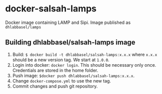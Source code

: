 # docker-salsah-lamps
Docker image containing LAMP and Sipi. Image published as `dhlabbasel/lamps`

## Building dhlabbasel/salsah-lamps image

1. Build: `$ docker build -t dhlabbasel/salsah-lamps:x.x.x` where `x.x.x` should be a new version tag. We start at `1.0.0`.
2. Login into docker: `docker login`. This should be necessary only once. Credentials are stored in the home folder.
3. Push image: `$docker push dhlabbasel/salsah-lamps:x.x.x`.
4. Change `docker-compose.yml` to use the new tag.
5. Commit changes and push git repository.

